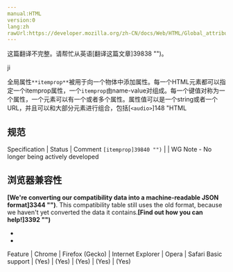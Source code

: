 ```yaml
---
manual:HTML
version:0
lang:zh
rawUrl:https://developer.mozilla.org/zh-CN/docs/Web/HTML/Global_attributes/itemprop
---
```




这篇翻译不完整。请帮忙从英语[翻译这篇文章]39838 "")。




ji


全局属性`**itemprop**`被用于向一个物体中添加属性。每一个HTML元素都可以指定一个itemprop属性，一个`itemprop`由name-value对组成。每一个键值对称为一个属性，一个元素可以有一个或者多个属性。属性值可以是一个string或者一个URL，并且可以和大部分元素进行组合，包括[`<audio>`]148 "HTML <audio> 元素用于在文档中表示音频内容。 <audio> 元素可以包含多个音频资源， 这些音频资源可以使用 src 属性或者<source> 元素来进行描述； 浏览器将会选择最合适的一个来使用。对于不支持<audio>元素的浏览器，<audio>元素也可以作为浏览器不识别的内容加入到文档中。")，[`<embed>`]8644 "HTML <embed> 元素将外部内容嵌入文档中的指定位置。此内容由外部应用程序或其他交互式内容源（如浏览器插件）提供。")，[`<iframe>`]453 "HTML内联框架元素 <iframe> 表示嵌套的浏览上下文，有效地将另一个HTML页面嵌入到当前页面中。在HTML 4.01中，文档可能包含头部和正文，或头部和框架集，但不能包含正文和框架集。但是，<iframe>可以在正常的文档主体中使用。每个浏览上下文都有自己的会话历史记录和活动文档。包含嵌入内容的浏览上下文称为父浏览上下文。顶级浏览上下文（没有父级）通常是浏览器窗口。")，[`<img>`]139 "HTML Image 元素（ <img> ）代表文档中的一个图像。")，[`<link>`]12815 "HTML 中<link>元素指定了外部资源与当前文档的关系. 这个元素的使用方法包括为导航定义关系框架.这个元素经常用来链接css文件。")，[`<object>`]26138 "HTML <object> 元素（或者称作 HTML 嵌入对象元素）表示引入一个外部资源，这个资源可能是一张图片，一个嵌入的浏览上下文，亦或是一个插件所使用的资源。")，[`<source>`]37699 "The HTML <source> element specifies multiple media resources for either the <picture>, the <audio> or the <video> element. It is an empty element. It is commonly used to serve the same media content in multiple formats supported by different browsers.")，[`<track>`]38842 "HTML <track> 元素 被当作媒体元素—<audio> 和 <video>的子元素来使用。它允许指定计时字幕（或者基于事件的数据），例如自动处理字幕。")， 和[`<video>`]30 "HTML <video> 元素 用于在HTML或者XHTML文档中嵌入视频内容。")。


## 样例<a name="样例"></a>


下面的样例展示了一组带有`itemprop`属性的源代码，后面的表格展示了产生的结构化数据。


### HTML<a name="HTML"></a>

```
<div itemscope itemtype ="http://schema.org/Movie">
  <h1 itemprop="name">Avatar</h1>
  <span>Director:
    <span itemprop="director">James Cameron</span>
    (born August 16, 1954)</span>
  <span itemprop="genre">Science fiction</span>
  <a href="../movies/avatar-theatrical-trailer.html"
    itemprop="trailer">Trailer</a>
</div>
```

### Structured data<a name="Structured_data"></a>

 | Item 
**itemprop name** | **itemprop value** 
itemprop | name | Avatar 
itemprop | director | James Cameron 
itemprop | genre | Science fiction 
itemprop | trailer | ../movies/avatar-theatrical-trailer.html 


## 属性<a name="属性"></a>


属性拥有的值可能是字符串又或者是URL。当一个字符串值是一个URL的时候，它被用[`<a>`]12085 "HTML <a> 元素  (或锚元素) 可以创建一个到其他网页、文件、同一页面内的位置、电子邮件地址或任何其他URL的超链接。")及它的属性值`[href]12031 "")`、[`<img>`]139 "HTML Image 元素（ <img> ）代表文档中的一个图像。")及它的属性值`[src]12648 "")`、或者其它被链接到或嵌入外部的资源的元素来表述。


### Three properties with values that are strings<a name="Three_properties_with_values_that_are_strings"></a>

```
<div itemscope>
 <p>My name is
   <span itemprop="name">Neil</span>.</p>
 <p>My band is called
   <span itemprop="band">Four Parts Water</span>.</p>
 <p>I am
   <span itemprop="nationality">British</span>.</p>
</div>
```

### One property, &quot;image&quot;, whose value is a URL<a name="One_property_image_whose_value_is_a_URL"></a>

```
<div itemscope>
 <img itemprop="image"
   src="google-logo.png" alt="Google">
</div>
```


当一个字符串值不能令人通俗易懂的时候（e.g.，一个长串的数字和字母），它能被用data元素的value属性表示，用所给元素内容的更易懂的版本（它不是结构化数据的一部分-请看下面的例子）。


### An item with a property whose value is a product ID<a name="An_item_with_a_property_whose_value_is_a_product_ID"></a>


ID不是人性化的，所以产品的名字是用的人所能看懂的文字而不是ID。


```
<h1 itemscope>
 <data itemprop="product-id"
   value="9678AOU879">The Instigator 2000</data>
</h1>
```


对于数字数据，meter 元素及它的 value 属性值能够被用来表述。


### A meter element<a name="A_meter_element"></a>

```
<div itemscope itemtype="http://schema.org/Product">
 <span itemprop="name">Panasonic White
   60L Refrigerator</span>
 <img src="panasonic-fridge-60l-white.jpg" alt="">
  <div itemprop="aggregateRating"
       itemscope
       itemtype="http://schema.org/AggregateRating">
   <meter itemprop="ratingValue"
     min=0 value=3.5 max=5>Rated 3.5/5</meter>
   (based on <span
     itemprop="reviewCount">11</span>
     customer reviews)
  </div>
</div>
```


与此相类似的，对于日期时间相关的数据，time 元素和他的 datetime 属性值能够被使用表示。


### An item with one property, &quot;birthday&quot;, whose value is a date<a name="An_item_with_one_property_birthday_whose_value_is_a_date"></a>

```
<div itemscope>
 I was born on <time
   itemprop="birthday"
   datetime="2009-05-10">May 10th 2009</time>.
</div>
```


通过把元素上的 itemscope 属性中声明属性，属性也可以是一个组 name-values 对。每个值既可以是一个字符串又可以是一组 name-values 对（i.e. 一个项）。


### An outer item representing a person, and an inner one representing a band<a name="An_outer_item_representing_a_person_and_an_inner_one_representing_a_band"></a>

```
<div itemscope>
 <p>Name:
   <span itemprop="name">Amanda</span></p>
 <p>Band:
   <span itemprop="band" itemscope>
     <span itemprop="name">Jazz Band</span>
     (<span itemprop="size">12</span>
     players)</span></p>
</div>
```


上面的外层项有两个属性，“name” 和 “band”。“name” 的值是 “Amanda”, “band” 的值是一个在它右侧的项决定的，它有两个属性，“name” 和 “size”。乐队的 “name” 的值是 “Jazz Band”，“size” 的值是 “12”。这个例子的外层项是顶级微数据标签。不是其他项的项被称为顶级微数据项。


### All the properties separated from their items<a name="All_the_properties_separated_from_their_items"></a>


这个样例和之前一个一摸一样，但是所有的属性都被从它们的项中分离了出来。


```
<div itemscope id="amanda" itemref="a b"></div>
<p id="a">Name:
  <span itemprop="name">Amanda</span></p>
<div id="b"
  itemprop="band"
  itemscope itemref="c"></div>
<div id="c">
 <p>Band:
   <span itemprop="name">Jazz Band</span></p>
 <p>Size:
   <span itemprop="size">12</span> players</p>
</div>
```


这产生了和之前样例相同的结果。第一个项有两个属性，“name“，设置为“Amanda”和“band”，设置到另一个项去了。第二个项有两个更进一步的属性，“name”设置为“Jazz Band”并且“size”设置为“12”。



一个项可以有多个拥有相同名字但是值不同的属性。


### Ice cream with two flavors<a name="Ice_cream_with_two_flavors"></a>

```
<div itemscope>
 <p>Flavors in my favorite ice cream:</p>
 <ul>
  <li itemprop="flavor">Lemon sorbet</li>
  <li itemprop="flavor">Apricot sorbet</li>
 </ul>
</div>
```


这产生了一个物体有两个属性,都拥有名字 &quot;flavor&quot; 但是却有不同的值 &quot;Lemon sorbet&quot; 和 &quot;Apricot sorbet&quot;。



为了当一些属性有相同值的时候避免重复，一个介绍一个属性的元素同样可以一次性介绍多个属性。


### An item with two properties, &quot;favorite-color&quot; and &quot;favorite-fruit&quot;, both set to the value &quot;orange&quot;<a name="An_item_with_two_properties_favorite-color_and_favorite-fruit_both_set_to_the_value_orange"></a>

```
<div itemscope>
 <span
  itemprop="favorite-color
    favorite-fruit">orange</span>
</div>
```


注意：微数据和被标记微数据的文档的内容之间是没有关系的。



### Same structured data marked up in two different ways<a name="Same_structured_data_marked_up_in_two_different_ways"></a>


语义上下面的两个样例没有任何区别。


```
<figure>
 <img src="castle.jpeg">
 <figcaption><span
   itemscope><span
   itemprop="name">The Castle</span></span>
     (1986)</figcaption>
</figure>
```

```
<span itemscope><meta
  itemprop="name"
  content="The Castle"></span>
<figure>
 <img src="castle.jpeg">
 <figcaption>The Castle
  (1986)</figcaption>
</figure>
```


两者都是拥有标题的图，并且都同时， 和图完全无关地, 有一个 名字是 &quot;name&quot; 并且值是&quot;The Castle&quot;的键值对的物体项。唯一的区别是如果用户把图片标题拖拽出文档的话，这个项会包含在拖拽的数据中。图像相关的项不会被包括。


## 名字和值<a name="名字和值"></a>


一个属性是一个大小写敏感且展示键值对的包含唯一序列的无序集合。属性的值必须有至少一个序列。下面的这个样例中，每个数据格子都是一个序列。


### Names examples<a name="Names_examples"></a>

 | Item 
itemprop**name** | itemprop**value** 
 ---  |  ---  | 
itemprop | country | Ireland 
itemprop | Option | 2 
itemprop | https://www.flickr.com/photos/nlireland/6992065114/ | Ring of Kerry 
itemprop | img | https://www.flickr.com/photos/nlireland/6992065114/ 
itemprop | website | flickr 
itemprop | (token) | (token) 



**序列**既可以是字符串也可以是URL。如果是一个URL，那么这个项被称为**类型项**。否则它是一个字符串。字符串不能包括句号和冒号（如下）。


1. 如果项是一个类型项它必须满足:
	1. 是一个被定义的属性名
	1. 一个合法的指向语法定义的URL
	1. 一个合法的被用来当作所有权项属性名的URL
1. 如果一个项不是类型项，他必须：
	1. 一个不含 &quot;**.**&quot; (U+002E 句号) 和 &quot;**:**&quot; (U+003A冒号) 并且被用作一个所有权项的属性名（没有公共规范定义的）


**注意:**上面的规则不允许 &quot;:&quot; 在没有URL的值中 是因为否则它们没法和URL作区分。带有&quot;.&quot; 的值被保留作为将来可能的拓展。 空格也不被允许是因为否则值就会被解析为多个序列。


## 值<a name="值"></a>


The property value of a name-value pair is as given for the first matching case in the following list:


* If the element has an**itemscope**attribute
	* The value is the**item**created by the element.
* If the element is a**meta**element
	* The value is the value of the element&#39;s**content**attribute
* If the element is an**audio**,**embed**,**iframe**,**img**,**source**,**track**, or**video**element
	* The value is the resulting URL string that results from parsing the value of the element&#39;s src attribute relative to the node document (part of the[Microdata DOM API]39839 "")) of the element at the time the attribute is set
* If the element is an**a**,**area**, or**link**element
	* The value is the resulting URL string that results from parsing the value of the element&#39;s href attribute relative to the node document of the element at the time the attribute is set
* If the element is an**object**element
	* The value is the resulting URL string that results from parsing the value of the element&#39;s data attribute relative to the node document of the element at the time the attribute is set
* If the element is a**data**element
	* The value is the value of the element&#39;s value attribute
* If the element is a**meter**element
	* The value is the value of the element&#39;s**value**attribute
* If the element is a**time**element
	* The value is the element&#39;s**datetime**value


Otherwise


* The value is the element&#39;s**textContent**.


If a property&#39;s value is a**URL**, the property must be specified using a URL property element. The URL property elements are the**a**,**area**,**audio**,**embed**,**iframe**,**img**,**link**,**object**,**source**,**track**, and**video**elements.


### Name order<a name="Name_order"></a>


Names are unordered relative to each other, but if a particular name has multiple values, they do have a relative order.


#### In the following example, the &quot;a&quot; property has the values &quot;1&quot; and &quot;2&quot;,*in that order*, but whether the &quot;a&quot; property comes before the &quot;b&quot; property or not is not important<a name="In_the_following_example_the_a_property_has_the_values_1_and_2_in_that_order_but_whether_the_a_property_comes_before_the_b_property_or_not_is_not_important"></a>

```
<div itemscope>
 <p itemprop="a">1</p>
 <p itemprop="a">2</p>
 <p itemprop="b">test</p>
</div>
```

#### The following is equivalent<a name="The_following_is_equivalent"></a>

```
<div itemscope>
 <p itemprop="b">test</p>
 <p itemprop="a">1</p>
 <p itemprop="a">2</p>
</div>
```

#### As is the following<a name="As_is_the_following"></a>

```
<div itemscope>
 <p itemprop="a">1</p>
 <p itemprop="b">test</p>
 <p itemprop="a">2</p>
</div>
```

#### And the following<a name="And_the_following"></a>

```
<div id="x">
 <p itemprop="a">1</p>
</div>
<div itemscope itemref="x">
 <p itemprop="b">test</p>
 <p itemprop="a">2</p>
</div>
```

## 其他样例<a name="其他样例"></a>

### HTML<a name="HTML_2"></a>

```
<dl itemscope
  itemtype="http://vocab.example.net/book"
  itemid="urn:isbn:0-330-34032-8">
 <dt>Title
   <dd
    itemprop="title">The Reality Dysfunction 
 <dt>Author
   <dd
     itemprop="author">Peter F. Hamilton 
 <dt>Publication date 
 <dd><time
   itemprop="pubdate"
   datetime="1996-01-26">26 January 1996</time>
</dl>
```

### Structured data<a name="Structured_data_2"></a>

itemscope | itemtype: itemid | http://vocab.example.net/book: urn:isbn:0-330-34032-8 
itemprop | title | The Reality Dysfunction 
itemprop | author | Peter F. Hamilton 
itemprop | pubdate | 1996-01-26 


### Result<a name="Result"></a>


<iframe src='https://mdn.mozillademos.org/zh-CN/docs/Web/HTML/Global_attributes/itemprop$samples/HTML_2?revision=1364432' width='null' height='null'></iframe>



## 规范<a name="规范"></a>

Specification | Status | Comment 
`[itemprop]39840 "")` |  | WG Note - No longer being actively developed 


## 浏览器兼容性<a name="浏览器兼容性"></a>


**[We&#39;re converting our compatibility data into a machine-readable JSON format]3344 "")**. This compatibility table still uses the old format, because we haven&#39;t yet converted the data it contains.**[Find out how you can help!]3392 "")**


* 
* 

Feature | Chrome | Firefox (Gecko) | Internet Explorer | Opera | Safari 
Basic support | (Yes) | (Yes) | (Yes) | (Yes) | (Yes) 







